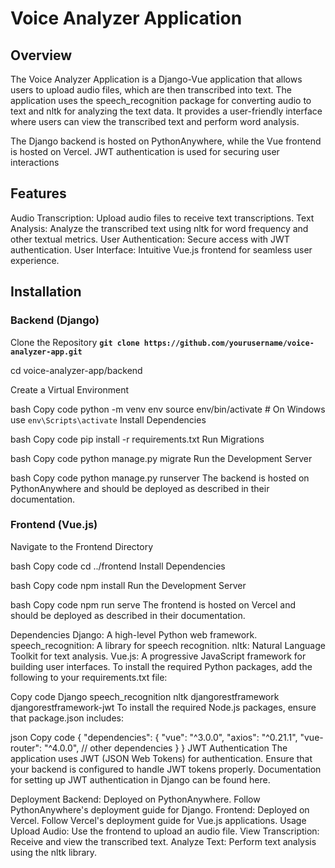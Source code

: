 

# Voice Analyzer Application
## Overview
The Voice Analyzer Application is a Django-Vue application that allows users to upload audio files, which are then transcribed into text. The application uses the speech_recognition package for converting audio to text and nltk for analyzing the text data. It provides a user-friendly interface where users can view the transcribed text and perform word analysis.

The Django backend is hosted on PythonAnywhere, while the Vue frontend is hosted on Vercel. JWT authentication is used for securing user interactions

## Features
Audio Transcription: Upload audio files to receive text transcriptions.
Text Analysis: Analyze the transcribed text using nltk for word frequency and other textual metrics.
User Authentication: Secure access with JWT authentication.
User Interface: Intuitive Vue.js frontend for seamless user experience.

## Installation

### Backend (Django)
Clone the Repository
**`git clone https://github.com/yourusername/voice-analyzer-app.git`**

cd voice-analyzer-app/backend

Create a Virtual Environment

bash
Copy code
python -m venv env
source env/bin/activate  # On Windows use `env\Scripts\activate`
Install Dependencies

bash
Copy code
pip install -r requirements.txt
Run Migrations

bash
Copy code
python manage.py migrate
Run the Development Server

bash
Copy code
python manage.py runserver
The backend is hosted on PythonAnywhere and should be deployed as described in their documentation.

### Frontend (Vue.js)
Navigate to the Frontend Directory

bash
Copy code
cd ../frontend
Install Dependencies

bash
Copy code
npm install
Run the Development Server

bash
Copy code
npm run serve
The frontend is hosted on Vercel and should be deployed as described in their documentation.

Dependencies
Django: A high-level Python web framework.
speech_recognition: A library for speech recognition.
nltk: Natural Language Toolkit for text analysis.
Vue.js: A progressive JavaScript framework for building user interfaces.
To install the required Python packages, add the following to your requirements.txt file:

Copy code
Django
speech_recognition
nltk
djangorestframework
djangorestframework-jwt
To install the required Node.js packages, ensure that package.json includes:

json
Copy code
{
  "dependencies": {
    "vue": "^3.0.0",
    "axios": "^0.21.1",
    "vue-router": "^4.0.0",
    // other dependencies
  }
}
JWT Authentication
The application uses JWT (JSON Web Tokens) for authentication. Ensure that your backend is configured to handle JWT tokens properly. Documentation for setting up JWT authentication in Django can be found here.

Deployment
Backend: Deployed on PythonAnywhere. Follow PythonAnywhere's deployment guide for Django.
Frontend: Deployed on Vercel. Follow Vercel's deployment guide for Vue.js applications.
Usage
Upload Audio: Use the frontend to upload an audio file.
View Transcription: Receive and view the transcribed text.
Analyze Text: Perform text analysis using the nltk library.
